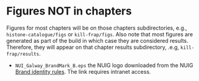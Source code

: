 Figures NOT in chapters
=======================

Figures for most chapters will be on those chapters subdirectories,
e.g., `histone-catalogue/figs` or `kill-frap/figs`.  Also note that
most figures are generated as part of the build in which case they
are considered results.  Therefore, they will appear on that chapter
results subdirectory, .e.g, `kill-frap/results`.

* `NUI_Galway_BrandMark_B.eps` the NUIG logo downloaded from the NUIG
[Brand identity rules](http://www.nuigalway.ie/vp/siea/internal/corp.html).
The link requires intranet access.
